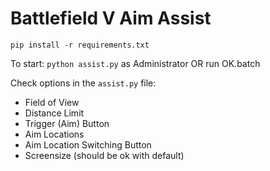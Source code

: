 # Battlefield V Aim Assist

`pip install -r requirements.txt`

To start: `python assist.py` as Administrator
OR
run OK.batch

Check options in the `assist.py` file:
* Field of View
* Distance Limit
* Trigger (Aim) Button
* Aim Locations
* Aim Location Switching Button
* Screensize (should be ok with default)
